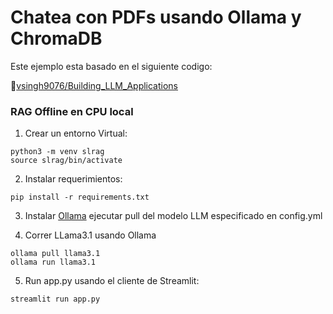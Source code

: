 # Chatea con PDFs usando Ollama y ChromaDB

Este ejemplo esta basado en el siguiente codigo:

:open_file_folder:[vsingh9076/Building_LLM_Applications](https://github.com/vsingh9076/Building_LLM_Applications)

### RAG Offline en CPU local 

1. Crear un entorno Virtual:

```
python3 -m venv slrag
source slrag/bin/activate
```
   
2. Instalar requerimientos: 

```
pip install -r requirements.txt
```

3. Instalar <a href="https://ollama.ai">Ollama</a> ejecutar pull del modelo LLM especificado en config.yml

4. Correr LLama3.1 usando Ollama

```
ollama pull llama3.1
ollama run llama3.1
```

5. Run app.py usando el cliente de Streamlit:

```
streamlit run app.py
```